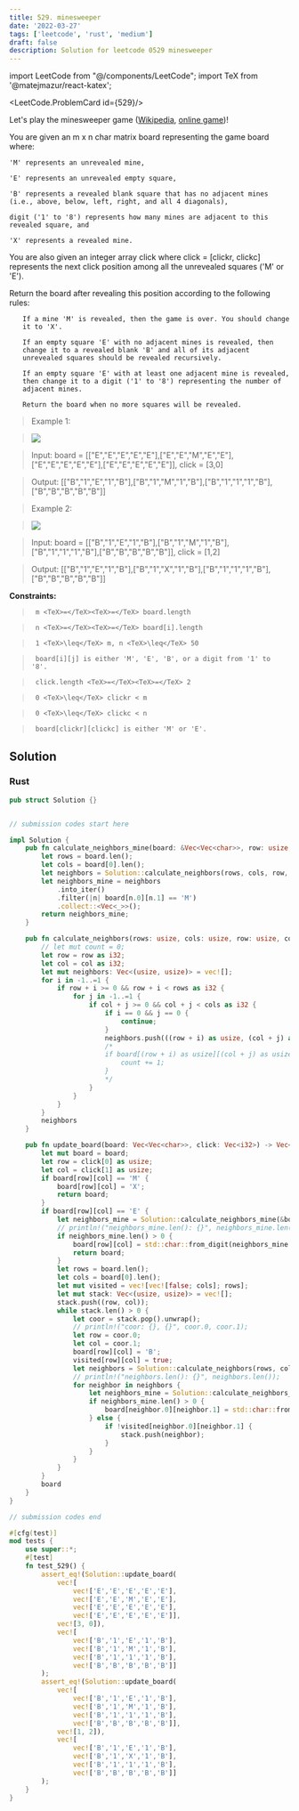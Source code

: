 ```yaml
---
title: 529. minesweeper
date: '2022-03-27'
tags: ['leetcode', 'rust', 'medium']
draft: false
description: Solution for leetcode 0529 minesweeper
---
```

import LeetCode from "@/components/LeetCode";
import TeX from '@matejmazur/react-katex';

<LeetCode.ProblemCard id={529}/>
 

  Let's play the minesweeper game ([Wikipedia](https://en.wikipedia.org/wiki/Minesweeper_(video_game)), [online game](http://minesweeperonline.com))!

  You are given an m x n char matrix board representing the game board where:

  

  	'M' represents an unrevealed mine,

  	'E' represents an unrevealed empty square,

  	'B' represents a revealed blank square that has no adjacent mines (i.e., above, below, left, right, and all 4 diagonals),

  	digit ('1' to '8') represents how many mines are adjacent to this revealed square, and

  	'X' represents a revealed mine.

  

  You are also given an integer array click where click <TeX>=</TeX> [clickr, clickc] represents the next click position among all the unrevealed squares ('M' or 'E').

  Return the board after revealing this position according to the following rules:

  <ol>

  	If a mine 'M' is revealed, then the game is over. You should change it to 'X'.

  	If an empty square 'E' with no adjacent mines is revealed, then change it to a revealed blank 'B' and all of its adjacent unrevealed squares should be revealed recursively.

  	If an empty square 'E' with at least one adjacent mine is revealed, then change it to a digit ('1' to '8') representing the number of adjacent mines.

  	Return the board when no more squares will be revealed.

  </ol>

   

 >   Example 1:

 >   ![](https://assets.leetcode.com/uploads/2018/10/12/minesweeper_example_1.png)

 >   Input: board <TeX>=</TeX> [["E","E","E","E","E"],["E","E","M","E","E"],["E","E","E","E","E"],["E","E","E","E","E"]], click <TeX>=</TeX> [3,0]

 >   Output: [["B","1","E","1","B"],["B","1","M","1","B"],["B","1","1","1","B"],["B","B","B","B","B"]]

  

 >   Example 2:

 >   ![](https://assets.leetcode.com/uploads/2018/10/12/minesweeper_example_2.png)

 >   Input: board <TeX>=</TeX> [["B","1","E","1","B"],["B","1","M","1","B"],["B","1","1","1","B"],["B","B","B","B","B"]], click <TeX>=</TeX> [1,2]

 >   Output: [["B","1","E","1","B"],["B","1","X","1","B"],["B","1","1","1","B"],["B","B","B","B","B"]]

  

   

  **Constraints:**

  

 >   	m <TeX>=</TeX><TeX>=</TeX> board.length

 >   	n <TeX>=</TeX><TeX>=</TeX> board[i].length

 >   	1 <TeX>\leq</TeX> m, n <TeX>\leq</TeX> 50

 >   	board[i][j] is either 'M', 'E', 'B', or a digit from '1' to '8'.

 >   	click.length <TeX>=</TeX><TeX>=</TeX> 2

 >   	0 <TeX>\leq</TeX> clickr < m

 >   	0 <TeX>\leq</TeX> clickc < n

 >   	board[clickr][clickc] is either 'M' or 'E'.


## Solution
### Rust
```rust
pub struct Solution {}


// submission codes start here

impl Solution {
    pub fn calculate_neighbors_mine(board: &Vec<Vec<char>>, row: usize, col: usize) -> Vec<(usize, usize)> {
        let rows = board.len();
        let cols = board[0].len();
        let neighbors = Solution::calculate_neighbors(rows, cols, row, col);
        let neighbors_mine = neighbors
            .into_iter()
            .filter(|n| board[n.0][n.1] == 'M')
            .collect::<Vec<_>>();                
        return neighbors_mine;
    }

    pub fn calculate_neighbors(rows: usize, cols: usize, row: usize, col: usize) -> Vec<(usize, usize)> {
        // let mut count = 0;
        let row = row as i32;
        let col = col as i32;
        let mut neighbors: Vec<(usize, usize)> = vec![];
        for i in -1..=1 {
            if row + i >= 0 && row + i < rows as i32 {
                for j in -1..=1 {
                    if col + j >= 0 && col + j < cols as i32 {
                        if i == 0 && j == 0 {
                            continue;
                        }
                        neighbors.push(((row + i) as usize, (col + j) as usize));
                        /*
                        if board[(row + i) as usize][(col + j) as usize] == 'M' {
                            count += 1;
                        }
                        */
                    }                    
                }
            }
        }
        neighbors
    }

    pub fn update_board(board: Vec<Vec<char>>, click: Vec<i32>) -> Vec<Vec<char>> {
        let mut board = board;
        let row = click[0] as usize;
        let col = click[1] as usize;
        if board[row][col] == 'M' {
            board[row][col] = 'X';
            return board;
        }
        if board[row][col] == 'E' {
            let neighbors_mine = Solution::calculate_neighbors_mine(&board, row, col);
            // println!("neighbors_mine.len(): {}", neighbors_mine.len());
            if neighbors_mine.len() > 0 {
                board[row][col] = std::char::from_digit(neighbors_mine.len() as u32, 10).unwrap();
                return board;
            }
            let rows = board.len();
            let cols = board[0].len();    
            let mut visited = vec![vec![false; cols]; rows];
            let mut stack: Vec<(usize, usize)> = vec![];
            stack.push((row, col));
            while stack.len() > 0 {
                let coor = stack.pop().unwrap();
                // println!("coor: {}, {}", coor.0, coor.1);
                let row = coor.0;
                let col = coor.1;
                board[row][col] = 'B';
                visited[row][col] = true;
                let neighbors = Solution::calculate_neighbors(rows, cols, row, col);
                // println!("neighbors.len(): {}", neighbors.len());
                for neighbor in neighbors {
                    let neighbors_mine = Solution::calculate_neighbors_mine(&board, neighbor.0, neighbor.1);
                    if neighbors_mine.len() > 0 {
                        board[neighbor.0][neighbor.1] = std::char::from_digit(neighbors_mine.len() as u32, 10).unwrap();
                    } else {
                        if !visited[neighbor.0][neighbor.1] {
                            stack.push(neighbor);
                        }
                    }
                }
            }
        }
        board
    }
}

// submission codes end

#[cfg(test)]
mod tests {
    use super::*;
    #[test]
    fn test_529() {
        assert_eq!(Solution::update_board(
            vec![
                vec!['E','E','E','E','E'],
                vec!['E','E','M','E','E'],
                vec!['E','E','E','E','E'],
                vec!['E','E','E','E','E']], 
            vec![3, 0]), 
            vec![
                vec!['B','1','E','1','B'],
                vec!['B','1','M','1','B'],
                vec!['B','1','1','1','B'],
                vec!['B','B','B','B','B']]
        );
        assert_eq!(Solution::update_board(
            vec![
                vec!['B','1','E','1','B'],
                vec!['B','1','M','1','B'],
                vec!['B','1','1','1','B'],
                vec!['B','B','B','B','B']], 
            vec![1, 2]), 
            vec![
                vec!['B','1','E','1','B'],
                vec!['B','1','X','1','B'],
                vec!['B','1','1','1','B'],
                vec!['B','B','B','B','B']]
        );
    }
}

```
